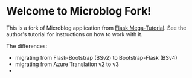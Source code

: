 # Welcome to Microblog Fork!

This is a fork of Microblog application from [Flask Mega-Tutorial](https://blog.miguelgrinberg.com/post/the-flask-mega-tutorial-part-i-hello-world). See the author's tutorial for instructions on how to work with it. 

The differences:

- migrating from Flask-Bootstrap (BSv2) to Bootstrap-Flask (BSv4)
- migrating from Azure Translation v2 to v3
- 
